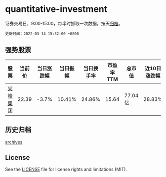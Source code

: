 # quantitative-investment

证券交易日，9:00-15:00，每半时抓取一次数据，按天[归档](archives)。

`更新时间：2022-03-14 15:32:00 +0800`

## 强势股票

|股票|当前价|当日涨跌幅|当日振幅|当日换手率|市盈率TTM|总市值|近10日涨跌幅|
|----|----|----|----|----|----|----|----|
|[尖峰集团](https://xueqiu.com/S/SH600668)|22.39|-3.7%|10.41%|24.86%|15.64|77.04亿|28.83%|

## 历史归档

[archives](archives)

## License

See the [LICENSE](LICENSE) file for license rights and limitations (MIT).